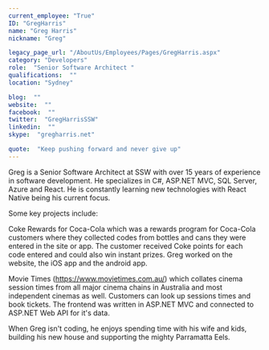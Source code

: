 ```yaml
---
current_employee: "True"
ID: "GregHarris"
name: "Greg Harris"
nickname: "Greg"

legacy_page_url: "/AboutUs/Employees/Pages/GregHarris.aspx"
category: "Developers"
role:  "Senior Software Architect "
qualifications:  ""
location: "Sydney"

blog:  ""
website:  ""
facebook:  ""
twitter:  "GregHarrisSSW"
linkedin:  ""
skype:  "gregharris.net"

quote:  "Keep pushing forward and never give up"
---
```


​​​​​​​​​​​​​​Greg is a Senior Software Architect at SSW with over 15 years of experience in software development. He specializes in C#, ASP.NET MVC, SQL​ Server, Azure and React. He is constantly learning new technologies with React Native being his current focus.

Some key projects include:  

Coke Rewards for Coca-Cola which was a rewards program for Coca-Cola customers where they collected codes from bottles and cans they were entered in the site or app. The customer received Coke points for each code entered and could also win instant prizes. Greg worked on the website, the iOS app and the android app.

Movie Times (https://www.movietimes.com.au/) which collates cinema session times from all major cinema chains in Australia and most independent cinemas as well. Customers can look up sessions times and book tickets. The frontend was written in ASP.NET MVC and connected to ASP.NET Web API for it's data.   

When Greg isn't coding, he enjoys spending time with his wife and kids, building his new house and supporting the mighty Parramatta Eels.  